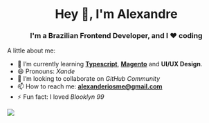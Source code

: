 <h1 align="center">Hey 👋, I'm Alexandre</h1>
<h3 align="center">I'm a Brazilian Frontend Developer, and I ❤️ coding</h3>

A little about me:
- 🌱 I’m currently learning **[Typescript](https://www.typescriptlang.org/)**, **[Magento](https://magento.com/)** and **UI/UX Design**.
- 😄 Pronouns: *Xande*
- 👯 I’m looking to collaborate on *GitHub Community*
- 📫 How to reach me: **alexanderiosme@gmail.com**
- ⚡ Fun fact: I loved *Blooklyn 99*

<a href="https://github.com/xanderios">
  <img src="https://github-readme-stats.vercel.app/api/top-langs/?username=xanderios&theme=dark&layout=compact" />
</a>
